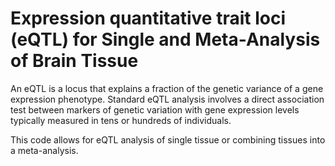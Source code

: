 # Expression quantitative trait loci (eQTL) for Single and Meta-Analysis of Brain Tissue       
                  
An eQTL is a locus that explains a fraction of the genetic variance of a gene expression phenotype. Standard eQTL analysis involves a direct association test between markers of genetic variation with gene expression levels typically measured in tens or hundreds of individuals.                 
                       
This code allows for eQTL analysis of single tissue or combining tissues into a meta-analysis.                                
               
         
                  
      
  
   
   
